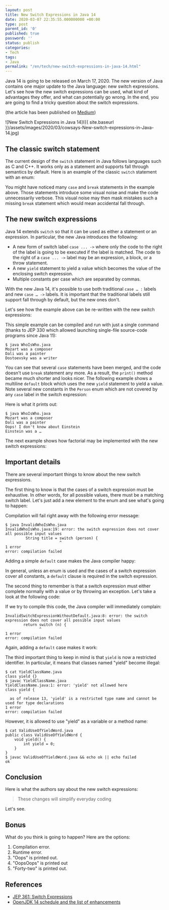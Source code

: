 ```yaml
---
layout: post
title: New Switch Expressions in Java 14
date: 2020-03-07 22:35:55.000000000 +00:00
type: post
parent_id: '0'
published: true
password: ''
status: publish
categories:
- Tech
tags:
- Java
permalink: "/en/tech/new-switch-expressions-in-java-14.html"
---
```



Java 14 is going to be released on March 17, 2020. The new version of Java contains one major update to the Java language: new switch expressions. Let's see how the new switch expressions can be used, what kind of advantages they offer, and what can potentially go wrong. In the end, you are going to find a tricky question about the switch expressions.





(the article has been published on [Medium](https://medium.com/better-programming/a-look-at-the-new-switch-expressions-in-java-14-ed209c802ba0))





![New Switch Expressions in Java 14]({{ site.baseurl }}/assets/images/2020/03/cowsays-New-switch-expressions-in-Java-14.jpg)



  
  




## The classic switch statement





The current design of the `switch` statement in Java follows languages such as C and C++. It works only as a statement and supports fall through semantics by default. Here is an example of the classic `switch` statement with an enum:



 
<script src="https://gist.github.com/artem-smotrakov/d0ba379fa43f132e4c0fede6b51cf1ad.js"></script>  




You might have noticed many `case` and `break` statements in the example above. Those statements introduce some visual noise and make the code unnecessarily verbose. This visual noise may then mask mistakes such a missing `break` statement which would mean accidental fall through.





## The new switch expressions





Java 14 extends `switch` so that it can be used as either a statement or an expression. In particular, the new Java introduces the following:





- A new form of switch label `case ... ->` where only the code to the right of the label is going to be executed if the label is matched. The code to the right of a `case ... ->` label may be an expression, a block, or a throw statement.
- A new `yield` statement to yield a value which becomes the value of the enclosing switch expression.
- Multiple constants per case which are separated by commas.





With the new Java 14, it's possible to use both traditional `case … :` labels and new `case … ->` labels. It is important that the traditional labels still support fall through by default, but the new ones don't.





Let's see how the example above can be re-written with the new switch expressions:



 
<script src="https://gist.github.com/artem-smotrakov/cd1dcb699e93f146b7578b09b229aad3.js"></script>  




This simple example can be compiled and run with just a single command (thanks to JEP 330 which allowed launching single-file source-code programs since Java 11):





```
$ java WhoIsWho.java
Mozart was a composer
Dali was a painter
Dostoevsky was a writer
```





You can see that several `case` statements have been merged, and the code doesn't use `break` statement any more. As a result, the `print()` method became much shorter and looks nicer. The following example shows a multiline `default` block which uses the new `yield` statement to yield a value. Note several new constants in the `Person` enum which are not covered by any `case` label in the switch expression:



 
<script src="https://gist.github.com/artem-smotrakov/46b60dc054c511160646e8415114ec8b.js"></script>  




Here is what it prints out:





```
$ java WhoIsWho.java
Mozart was a composer
Dali was a painter
Oops! I don't know about Einstein
Einstein was a …
```





The next example shows how factorial may be implemented with the new switch expressions:



 
<script src="https://gist.github.com/artem-smotrakov/e5578afa01ff85b266e31b6952151ed1.js"></script>  




## Important details





There are several important things to know about the new switch expressions.





The first thing to know is that the cases of a switch expression must be exhaustive. In other words, for all possible values, there must be a matching switch label. Let's just add a new element to the enum and see what's going to happen:



 
<script src="https://gist.github.com/artem-smotrakov/ca95ffad3301e3279464dbc9e81369b8.js"></script>  




Compilation will fail right away with the following error message:





```
$ java InvalidWhoIsWho.java
InvalidWhoIsWho.java:19: error: the switch expression does not cover all possible input values
         String title = switch (person) {
                        ^
1 error
error: compilation failed
```





Adding a simple `default` case makes the Java compiler happy:



 
<script src="https://gist.github.com/artem-smotrakov/3bbbe7ed7f16e4134817ad024defd4be.js"></script>  




In general, unless an enum is used and the cases of a switch expression cover all constants, a `default` clause is required in the switch expression.





The second thing to remember is that a switch expression must either complete normally with a value or by throwing an exception. Let's take a look at the following code:



 
<script src="https://gist.github.com/artem-smotrakov/be2a7fad8484bd6ab53b9c65fe018454.js"></script>  




If we try to compile this code, the Java compiler will immediately complain:





```
InvalidSwitchExpressionWithoutDefault.java:8: error: the switch expression does not cover all possible input values
        return switch (n) {
               ^
1 error
error: compilation failed
```





Again, adding a `default` case makes it work:



 
<script src="https://gist.github.com/artem-smotrakov/013a55bb127d81303dc6ab5a7f1cf430.js"></script>  




The third important thing to keep in mind is that `yield` is now a restricted identifier. In particular, it means that classes named "yield" become illegal:





```
$ cat YieldClassName.java 
class yield {}
$ javac YieldClassName.java
YieldClassName.java:1: error: 'yield' not allowed here
class yield {
      ^
  as of release 13, 'yield' is a restricted type name and cannot be used for type declarations
1 error
error: compilation failed
```





However, it is allowed to use "yield" as a variable or a method name:





```
$ cat ValidUseOfYieldWord.java 
public class ValidUseOfYieldWord {
    void yield() {
        int yield = 0;
    }
}
$ javac ValidUseOfYieldWord.java && echo ok || echo failed
ok
```





## Conclusion





Here is what the authors say about the new switch expressions:





> These changes will simplify everyday coding





Let's see.





## Bonus





What do you think is going to happen? Here are the options:





1. Compilation error.
2. Runtime error.
3. "Oops" is printed out.
4. "OopsOops" is printed out
5. "Forty-two" is printed out.



 
<script src="https://gist.github.com/artem-smotrakov/eb018ebf2f321753eb71e5383bde5c7c.js"></script>  




## References





- [JEP 361: Switch Expressions](https://openjdk.java.net/jeps/361)
- [OpenJDK 14 schedule and the list of enhancements](https://openjdk.java.net/projects/jdk/14/)







